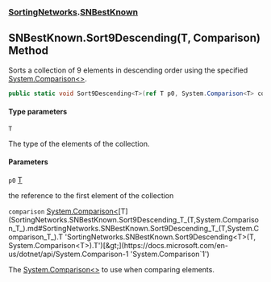 ### [SortingNetworks](SortingNetworks.md 'SortingNetworks').[SNBestKnown](SortingNetworks.SNBestKnown.md 'SortingNetworks.SNBestKnown')

## SNBestKnown.Sort9Descending<T>(T, Comparison<T>) Method

Sorts a collection of 9 elements in descending order using the specified [System.Comparison&lt;&gt;](https://docs.microsoft.com/en-us/dotnet/api/System.Comparison-1 'System.Comparison`1').

```csharp
public static void Sort9Descending<T>(ref T p0, System.Comparison<T> comparison);
```
#### Type parameters

<a name='SortingNetworks.SNBestKnown.Sort9Descending_T_(T,System.Comparison_T_).T'></a>

`T`

The type of the elements of the collection.
#### Parameters

<a name='SortingNetworks.SNBestKnown.Sort9Descending_T_(T,System.Comparison_T_).p0'></a>

`p0` [T](SortingNetworks.SNBestKnown.Sort9Descending_T_(T,System.Comparison_T_).md#SortingNetworks.SNBestKnown.Sort9Descending_T_(T,System.Comparison_T_).T 'SortingNetworks.SNBestKnown.Sort9Descending<T>(T, System.Comparison<T>).T')

the reference to the first element of the collection

<a name='SortingNetworks.SNBestKnown.Sort9Descending_T_(T,System.Comparison_T_).comparison'></a>

`comparison` [System.Comparison&lt;](https://docs.microsoft.com/en-us/dotnet/api/System.Comparison-1 'System.Comparison`1')[T](SortingNetworks.SNBestKnown.Sort9Descending_T_(T,System.Comparison_T_).md#SortingNetworks.SNBestKnown.Sort9Descending_T_(T,System.Comparison_T_).T 'SortingNetworks.SNBestKnown.Sort9Descending<T>(T, System.Comparison<T>).T')[&gt;](https://docs.microsoft.com/en-us/dotnet/api/System.Comparison-1 'System.Comparison`1')

The [System.Comparison&lt;&gt;](https://docs.microsoft.com/en-us/dotnet/api/System.Comparison-1 'System.Comparison`1') to use when comparing elements.
